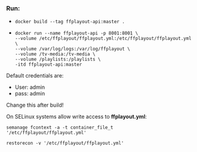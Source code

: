 ### Run:
-   `docker build --tag ffplayout-api:master .`
-   ```
    docker run --name ffplayout-api -p 8001:8001 \
    --volume /etc/ffplayout/ffplayout.yml:/etc/ffplayout/ffplayout.yml \
    --volume /var/log/logs:/var/log/ffplayout \
    --volume /tv-media:/tv-media \
    --volume /playlists:/playlists \
    -itd ffplayout-api:master
    ```

Default credentials are:
- User: admin
- pass: admin

Change this after build!

On SELinux systems allow write access to **ffplayout.yml**:

```
semanage fcontext -a -t container_file_t '/etc/ffplayout/ffplayout.yml'

restorecon -v '/etc/ffplayout/ffplayout.yml'
```
